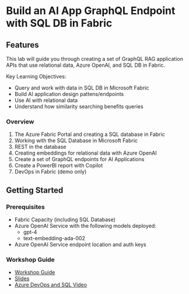 # Build an AI App GraphQL Endpoint with SQL DB in Fabric​

## Features

This lab will guide you through creating a set of GraphQL RAG application APIs that use relational data, Azure OpenAI, and SQL DB in Fabric.

Key Learning Objectives:
- Query and work with data in SQL DB in Microsoft Fabric
- Build AI application design pattens/endpoints
- Use AI with relational data
- Understand how similarity searching benefits queries

### Overview

1. The Azure Fabric Portal and creating a SQL database in Fabric
1. Working with the SQL Database in Microsoft Fabric
1. REST in the database
1. Creating embeddings for relational data with Azure OpenAI
1. Create a set of GraphQL endpoints for AI Applications
1. Create a PowerBI report with Copilot
1. DevOps in Fabric (demo only)

## Getting Started

### Prerequisites

- Fabric Capacity (including SQL Database)
- Azure OpenAI Service with the following models deployed:
    - gpt-4
    - text-embedding-ada-002
- Azure OpenAI Service endpoint location and auth keys

### Workshop Guide

- [Workshop Guide](./docs/graphQL_Fabric_AI_workshop.md)
- [Slides](./docs/aiFabricWorkshop.pdf)
- [Azure DevOps and SQL Video](./docs/DevOps.mp4)